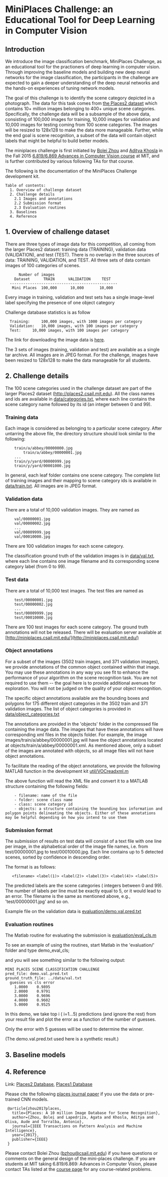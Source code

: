 # MiniPlaces Challenge: an Educational Tool for Deep Learning in Computer Vision

## Introduction

We introduce the image classification benchmark, MiniPlaces Challenge, as an educational tool for the practioners of deep learning in computer vision. Through improving the baseline models and building new deep neural networks for the image classification, the participants in the challenge are expected to gain a deeper understanding of the deep neural networks and the hands-on experiences of tuning network models.

The goal of this challenge is to identify the scene category depicted in a photograph. The data for this task comes from [the Places2 dataset](http://places2.csail.mit.edu/) which contains 10+ million images belonging to 400+ unique scene categories. Specifically, the challenge data will be a subsample of the above data, consisting of 100,000 images for training, 10,000 images for validation and 10,000 images for testing coming from 100 scene categories. The images will be resized to 128x128 to make the data more manageable. Further, while the end goal is scene recognition, a subset of the data will contain object labels that might be helpful to build better models.

The miniplaces challenge is first initiated by [Bolei Zhou](http://people.csail.mit.edu/bzhou/) and [Aditya Khosla](http://people.csail.mit.edu/khosla/) in the Fall 2015 [6.819/6.869 Advances in Computer Vision course](http://6.869.csail.mit.edu/fa15/index.html) at MIT, and is further contributed by various following TAs for that course.

The following is the documentation of the MiniPlaces Challenge development kit.
```
Table of contents:
  1. Overview of challenge dataset
  2. Challenge details
    2.1 Images and annotations
    2.2 Submission format
    2.3 Evaluation routines
  3. Baselines
  4. Reference
```

## 1. Overview of challenge dataset

There are three types of image data for this competition, all coming from the larger Places2 dataset: training data (TRAINING), validation data (VALIDATION), and test (TEST). There is no overlap in the three sources of data: TRAINING, VALIDATION, and TEST.  All three sets of data contain images of 100 categories of scenes.

```
      Number of images
    Dataset      TRAIN      VALIDATION     TEST
  ------------------------------------------------
   Mini Places  100,000      10,000       10,000
```
Every image in training, validation and test sets has a single image-level label specifying the presence of one object category

Challenge database statistics is as follow
```
  Training: 	100,000 images, with 1000 images per category
  Validation:	10,000 images, with 100 images per category
  Test:		10,000 images, with 100 images per category
```
The link for downloading the image data is [here](http://miniplaces.csail.mit.edu/data/data.tar.gz).

The 3 sets of images (training, validation and test) are available as a single tar archive. All images are in JPEG format. For the challenge, images have been resized to 128x128 to make the data manageable for all students.

## 2. Challenge details

The 100 scene categories used in the challenge dataset are part of the larger Places2 dataset (http://places2.csail.mit.edu). All the class names and ids are available in [data/categories.txt](data/categories.txt), where each line contains the scene category name followed by its id (an integer between 0 and 99).

### Training data

Each image is considered as belonging to a particular scene category. After untarring the above file, the directory structure should look similar to the following:
```   
	train/a/abbey/00000000.jpg
     	train/a/abbey/00000001.jpg
	...
	train/y/yard/00000999.jpg      
	train/y/yard/00001000.jpg
```
In general, each leaf folder contains one scene category. The complete list of training images and their mapping to scene category ids is available in [data/train.txt](data/train.txt). All images are in JPEG format.

### Validation data

There are a total of 10,000 validation images. They are named as
```      
	val/00000001.jpg
	val/00000002.jpg
	...
	val/00009999.jpg
	val/00010000.jpg
```
There are 100 validation images for each scene category.

The classification ground truth of the validation images is in [data/val.txt](data/val.txt), where each line contains one image filename and its corresponding scene category label (from 0 to 99).

### Test data

There are a total of 10,000 test images. The test files are named as
```      
	test/00000001.jpg
	test/00000002.jpg
	...
	test/00009999.jpg
	test/00010000.jpg
```
There are 100 test images for each scene category. The ground truth annotations will not be released. There will be evaluation server available at [http://miniplaces.csail.mit.edu/](http://miniplaces.csail.mit.edu/)

### Object annotations

For a subset of the images (3502 train images, and 371 validation images), we provide annotations of the common object contained within that image. You may use these annotations in any way you see fit to enhance the performance of your algorithm on the scene recognition task. You are not required to use them -- the goal here is to provide additional avenues for exploration. You will not be judged on the quality of your object recognition.

The specific object annotations available are the bounding boxes and polygons for 175 different object categories in the 3502 train and 371 validation images. The list of object categories is provided in [data/object_categories.txt](data/object_categories.txt)

The annotations are provided in the 'objects' folder in the compressed file containing the image data. The images that have these annotations will have corresponding xml files in the objects folder. For example, the image
images/train/a/abbey/00000001.jpg will have the object annotations located at objects/train/a/abbey/00000001.xml. As mentioned above, only a subset of the images are annotated with objects, so all image files will not have object annotations.

To facilitate the reading of the object annotations, we provide the following MATLAB function in the development kit [util/VOCreadxml.m](util/VOCreadxml.m)

The above function will read the XML file and convert it to a MATLAB structure containing the following fields:
```
	- filename: name of the file
	- folder: scene class name
	- class: scene category id
	- objects: a structure containing the bounding box information and polygon points delineating the objects. Either of these annotations may be helpful depending on how you intend to use them
```

### Submission format

The submission of results on test data will consist of a text file with one line per image, in the alphabetical order of the image file names, i.e. from test/00000001.jpg to test/00010000.jpg. Each line contains up to 5 detected scenes, sorted by confidence in descending order. 

The format is as follows:
```
   <filename> <label(1)> <label(2)> <label(3)> <label(4)> <label(5)>
```
The predicted labels are the scene categories ( integers between 0 and
99).  The number of labels per line must be exactly equal to 5, or it
would lead to an error. The filename is the same as mentioned above,
e.g., 'test/00000001.jpg' and so on.

Example file on the validation data is [evaluation/demo.val.pred.txt](evaluation/demo.val.pred.txt)

### Evaluation routines

The Matlab routine for evaluating the submission is [evaluation/eval_cls.m](evaluation/eval_cls.m)

To see an example of using the routines, start Matlab
in the 'evaluation/' folder and type
       demo_eval_cls;

and you will see something similar to the following output:

```
MINI PLACES SCENE CLASSIFICATION CHALLENGE
pred_file: demo.val.pred.txt
ground_truth_file: ../data/val.txt
  guesses vs cls error
    1.0000    0.9895
    2.0000    0.9791
    3.0000    0.9696
    4.0000    0.9602
    5.0000    0.9525
```

In this demo, we take top i ( i=1...5) predictions (and ignore the
rest) from your result file and plot the error as a function of the
number of guesses. 

Only the error with 5 guesses will be used to determine the winner.

(The demo.val.pred.txt used here is a synthetic result.)

## 3. Baseline models

## 4. Reference 
Link: [Places2 Database](http://places2.csail.mit.edu), [Places1 Database](http://places.csail.mit.edu)

Please cite the following [places journal paper](http://places2.csail.mit.edu/PAMI_places.pdf) if you use the data or pre-trained CNN models.

```
 @article{zhou2017places,
   title={Places: A 10 million Image Database for Scene Recognition},
   author={Zhou, Bolei and Lapedriza, Agata and Khosla, Aditya and Oliva, Aude and Torralba, Antonio},
   journal={IEEE Transactions on Pattern Analysis and Machine Intelligence},
   year={2017},
   publisher={IEEE}
 }
```

Please contact Bolei Zhou (bzhou@csail.mit.edu) if you have questions or comments on the general design of the mini-places challenge. If you are students at MIT taking 6.819/6.869: Advances in Computer Vision, please contact TAs listed at the [course page](http://6.869.csail.mit.edu/) for any course-related problems.
